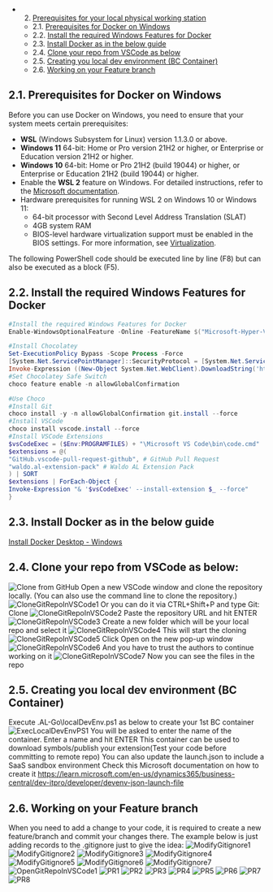 - 2. [Prerequisites for your local physical working station](#2-prerequisites-for-docker-on-windows)
   - 2.1. [Prerequisites for Docker on Windows](#21-prequisites-for-docker-on-windows)
   - 2.2. [Install the required Windows Features for Docker](#22-install-the-required-windows-features-for-docker)
   -  2.3. [Install Docker as in the below guide](#23-install-docker-as-in-the-below-guide)
   -  2.4. [Clone your repo from VSCode as below](#24-clone-your-repo-from-vscode-as-below)
   -  2.5. [Creating you local dev environment (BC Container)](#25-creating-you-local-dev-environment-bc-container)
   -  2.6. [Working on your Feature branch](#26-working-on-your-feature-branch)

## 2.1. Prerequisites for Docker on Windows

Before you can use Docker on Windows, you need to ensure that your system meets certain prerequisites:

- **WSL** (Windows Subsystem for Linux) version 1.1.3.0 or above.
- **Windows 11** 64-bit: Home or Pro version 21H2 or higher, or Enterprise or Education version 21H2 or higher.
- **Windows 10** 64-bit: Home or Pro 21H2 (build 19044) or higher, or Enterprise or Education 21H2 (build 19044) or higher.
- Enable the **WSL 2** feature on Windows. For detailed instructions, refer to the [Microsoft documentation](https://docs.microsoft.com/en-us/windows/wsl/install).
- Hardware prerequisites for running WSL 2 on Windows 10 or Windows 11:
  - 64-bit processor with Second Level Address Translation (SLAT)
  - 4GB system RAM
  - BIOS-level hardware virtualization support must be enabled in the BIOS settings. For more information, see [Virtualization](https://docs.microsoft.com/en-us/virtualization/hyper-v-on-windows/quick-start/enable-hyper-v).

The following PowerShell code should be executed line by line (F8) but can also be executed as a block (F5).

## 2.2. Install the required Windows Features for Docker

```powershell
#Install the required Windows Features for Docker
Enable-WindowsOptionalFeature -Online -FeatureName $("Microsoft-Hyper-V", "Containers") -All

#Install Chocolatey
Set-ExecutionPolicy Bypass -Scope Process -Force
[System.Net.ServicePointManager]::SecurityProtocol = [System.Net.ServicePointManager]::SecurityProtocol -bor 3072
Invoke-Expression ((New-Object System.Net.WebClient).DownloadString('https://chocolatey.org/install.ps1'))
#Set Chocolatey Safe Switch
choco feature enable -n allowGlobalConfirmation

#Use Choco
#Install Git
choco install -y -n allowGlobalConfirmation git.install --force
#Install VSCode
choco install vscode.install --force
#Install VSCode Extensions
$vsCodeExec = ($Env:PROGRAMFILES) + "\Microsoft VS Code\bin\code.cmd"
$extensions = @(
"GitHub.vscode-pull-request-github", # GitHub Pull Request
"waldo.al-extension-pack" # Waldo AL Extension Pack
) | SORT
$extensions | ForEach-Object {
Invoke-Expression "& '$vsCodeExec' --install-extension $_ --force"
}
```
## 2.3. Install Docker as in the below guide
[Install Docker Desktop - Windows](https://docs.docker.com/desktop/install/windows-install/)
## 2.4. Clone your repo from VSCode as below:
![Clone from GitHub](https://github.com/ciellosinc/Ciellos-BC-git-flow-template/blob/main/.images/CloneFromGitHub.png)
Open a new VSCode window and clone the repository locally. (You can also use the command line to clone the repository.)
![CloneGitRepoInVSCode1](https://github.com/ciellosinc/Ciellos-BC-git-flow-template/blob/main/.images/CloneGitRepoInVSCode1.png)
Or you can do it via CTRL+Shift+P and type Git: Clone
![CloneGitRepoInVSCode2](https://github.com/ciellosinc/Ciellos-BC-git-flow-template/blob/main/.images/CloneGitRepoInVSCode2.png)
Paste the repository URL and hit ENTER
![CloneGitRepoInVSCode3](https://github.com/ciellosinc/Ciellos-BC-git-flow-template/blob/main/.images/CloneGitRepoInVSCode3.png)
Create a new folder which will be your local repo and select it
![CloneGitRepoInVSCode4](https://github.com/ciellosinc/Ciellos-BC-git-flow-template/blob/main/.images/CloneGitRepoInVSCode4.png)
This will start the cloning
![CloneGitRepoInVSCode5](https://github.com/ciellosinc/Ciellos-BC-git-flow-template/blob/main/.images/CloneGitRepoInVSCode5.png)
Click Open on the new pop-up window
![CloneGitRepoInVSCode6](https://github.com/ciellosinc/Ciellos-BC-git-flow-template/blob/main/.images/CloneGitRepoInVSCode6.png)
And you have to trust the authors to continue working on it
![CloneGitRepoInVSCode7](https://github.com/ciellosinc/Ciellos-BC-git-flow-template/blob/main/.images/CloneGitRepoInVSCode7.png)
Now you can see the files in the repo

## 2.5. Creating you local dev environment (BC Container)
Execute .AL-Go\localDevEnv.ps1 as below to create your 1st BC container
![ExecLocalDevEnvPS1](https://github.com/ciellosinc/Ciellos-BC-git-flow-template/blob/main/.images/ExecLocalDevEnvPS1.png)
You will be asked to enter the name of the container. Enter a name and hit ENTER
This container can be used to download symbols/publish your extension(Test your code before committing to remote repo)
You can also update the launch.json to include a SaaS sandbox environment
Check this Microsoft documentation on how to create it
https://learn.microsoft.com/en-us/dynamics365/business-central/dev-itpro/developer/devenv-json-launch-file

## 2.6. Working on your Feature branch
When you need to add a change to your code, it is required to create a new feature/branch and commit your changes there. The example below is just adding records to the .gitignore just to give the idea:
![ModifyGitignore1](https://github.com/ciellosinc/Ciellos-BC-git-flow-template/blob/main/.images/ModifyGitignore1.png)
![ModifyGitignore2](https://github.com/ciellosinc/Ciellos-BC-git-flow-template/blob/main/.images/ModifyGitignore2.png)
![ModifyGitignore3](https://github.com/ciellosinc/Ciellos-BC-git-flow-template/blob/main/.images/ModifyGitignore3.png)
![ModifyGitignore4](https://github.com/ciellosinc/Ciellos-BC-git-flow-template/blob/main/.images/ModifyGitignore4.png)
![ModifyGitignore5](https://github.com/ciellosinc/Ciellos-BC-git-flow-template/blob/main/.images/ModifyGitignore5.png)
![ModifyGitignore6](https://github.com/ciellosinc/Ciellos-BC-git-flow-template/blob/main/.images/ModifyGitignore6.png)
![ModifyGitignore7](https://github.com/ciellosinc/Ciellos-BC-git-flow-template/blob/main/.images/ModifyGitignore7.png)
![OpenGitRepoInVSCode1](https://github.com/eh-ciellos/template/blob/7f9d1adbd14cba08d41fc4b44c4f3cd7249ae661/images/OpenGitRepoInVSCode1.png)
![PR1](https://github.com/ciellosinc/Ciellos-BC-git-flow-template/blob/main/.images/PR1.png)
![PR2](https://github.com/ciellosinc/Ciellos-BC-git-flow-template/blob/main/.images/PR2.png)
![PR3](https://github.com/ciellosinc/Ciellos-BC-git-flow-template/blob/main/.images/PR3.png)
![PR4](https://github.com/ciellosinc/Ciellos-BC-git-flow-template/blob/main/.images/PR4.png)
![PR5](https://github.com/ciellosinc/Ciellos-BC-git-flow-template/blob/main/.images/PR5.png)
![PR6](https://github.com/ciellosinc/Ciellos-BC-git-flow-template/blob/main/.images/PR6.png)
![PR7](https://github.com/ciellosinc/Ciellos-BC-git-flow-template/blob/main/.images/PR7.png)
![PR8](https://github.com/ciellosinc/Ciellos-BC-git-flow-template/blob/main/.images/PR8.png)